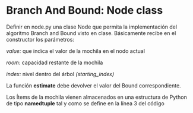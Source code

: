 # Branch And Bound: Node class

Definir en node.py una clase Node que permita la implementación del algoritmo Branch and Bound visto en clase. Básicamente recibe en el constructor los parámetros:

_value:_ que indica el valor de la mochila en el nodo actual

_room:_ capacidad restante de la mochila

_index:_ nivel dentro del árbol _(starting_index)_

La función **estimate** debe devolver el valor del Bound correspondiente.

Los Ítems de la mochila vienen almacenados en una estructura de Python de tipo **namedtuple** tal y como se define en la línea 3 del código
